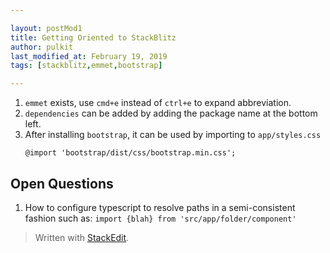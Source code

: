 ```yaml
---

layout: postMod1
title: Getting Oriented to StackBlitz
author: pulkit
last_modified_at: February 19, 2019
tags: [stackblitz,emmet,bootstrap]

---
```


1. `emmet` exists, use `cmd+e` instead of `ctrl+e` to expand abbreviation.
2. `dependencies` can be added by adding the package name at the bottom left.
3. After installing `bootstrap`, it can be used by importing to `app/styles.css`
	```
	@import 'bootstrap/dist/css/bootstrap.min.css';
	```

## Open Questions
1. How to configure typescript to resolve paths in a semi-consistent fashion such as: `import {blah} from 'src/app/folder/component'`

> Written with [StackEdit](https://stackedit.io/).
<!--stackedit_data:
eyJoaXN0b3J5IjpbMTk2NTA5NzMyOCwxMzQ2MjY5NDc0XX0=
-->